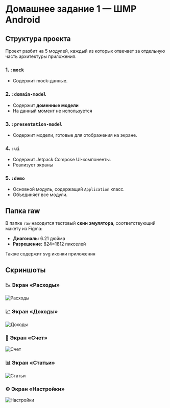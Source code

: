 # Домашнее задание 1 — ШМР Android

## Структура проекта
Проект разбит на 5 модулей, каждый из которых отвечает за отдельную часть архитектуры приложения.

### 1. `:mock`
- Содержит mock-данные.

### 2. `:domain-model`
- Содержит **доменные модели** 
- На данный момент не используется

### 3. `:presentation-model`
- Содержит модели, готовые для отображения на экране.

### 4. `:ui`
- Содержит Jetpack Compose UI-компоненты.
- Реализует экраны

### 5. `:demo`
- Основной модуль, содержащий `Application` класс.
- Объединяет все модули.

## Папка raw

В папке `raw` находится тестовый **скин эмулятора**, соответствующий макету из Figma:
- **Диагональ:** 6.21 дюйма
- **Разрешение:** 824×1812 пикселей

Также содержит svg иконки приложения

## Скриншоты

### 📉 Экран «Расходы»
![Расходы](screenshots/expenses.png)

### 📈 Экран «Доходы»
![Доходы](screenshots/incomes.png)

### 🧾 Экран «Счет»
![Счет](screenshots/account.png)

### 📊 Экран «Статьи»
![Статьи](screenshots/categories.png)

### ⚙️ Экран «Настройки»
![Настройки](screenshots/settings.png)